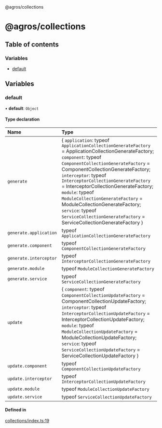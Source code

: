 @agros/collections

# @agros/collections

## Table of contents

### Variables

- [default](index.md#default)

## Variables

### <a id="default" name="default"></a> default

• **default**: `Object`

#### Type declaration

| Name | Type |
| :------ | :------ |
| `generate` | { `application`: typeof `ApplicationCollectionGenerateFactory` = ApplicationCollectionGenerateFactory; `component`: typeof `ComponentCollectionGenerateFactory` = ComponentCollectionGenerateFactory; `interceptor`: typeof `InterceptorCollectionGenerateFactory` = InterceptorCollectionGenerateFactory; `module`: typeof `ModuleCollectionGenerateFactory` = ModuleCollectionGenerateFactory; `service`: typeof `ServiceCollectionGenerateFactory` = ServiceCollectionGenerateFactory } |
| `generate.application` | typeof `ApplicationCollectionGenerateFactory` |
| `generate.component` | typeof `ComponentCollectionGenerateFactory` |
| `generate.interceptor` | typeof `InterceptorCollectionGenerateFactory` |
| `generate.module` | typeof `ModuleCollectionGenerateFactory` |
| `generate.service` | typeof `ServiceCollectionGenerateFactory` |
| `update` | { `component`: typeof `ComponentCollectionUpdateFactory` = ComponentCollectionUpdateFactory; `interceptor`: typeof `InterceptorCollectionUpdateFactory` = InterceptorCollectionUpdateFactory; `module`: typeof `ModuleCollectionUpdateFactory` = ModuleCollectionUpdateFactory; `service`: typeof `ServiceCollectionUpdateFactory` = ServiceCollectionUpdateFactory } |
| `update.component` | typeof `ComponentCollectionUpdateFactory` |
| `update.interceptor` | typeof `InterceptorCollectionUpdateFactory` |
| `update.module` | typeof `ModuleCollectionUpdateFactory` |
| `update.service` | typeof `ServiceCollectionUpdateFactory` |

#### Defined in

[collections/index.ts:19](https://github.com/agrosjs/agros/blob/74ff0ba/packages/agros-collections/src/collections/index.ts#L19)
